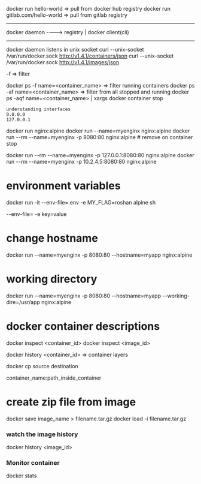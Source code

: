 docker run hello-world => pull from docker hub registry
docker run gitlab.com/hello-world => pull from gitlab registry

---

docker daemon ----> registry
|
docker client(cli)

---

docker daemon listens in unix socket
curl --unix-socket /var/run/docker.sock http://v1.4.1/containers/json
curl --unix-socket /var/run/docker.sock http://v1.4.1/images/json

-f => filter

docker ps -f name=<container_name> => filter running containers
docker ps -af name=<container_name> => filter from all stopped and running
docker ps -aqf name=<container_name> | xargs docker container stop

```
understanding interfaces
0.0.0.0
127.0.0.1
```

docker run nginx:alpine
docker run --name=myenginx nginx:alpine
docker run --rm --name=myenginx -p 8080:80 nginx:alpine # remove on container stop

docker run --rm --name=myenginx -p 127.0.0.1:8080:80 nginx:alpine
docker run --rm --name=myenginx -p 10.2.4.5:8080:80 nginx:alpine

# environment variables

docker run -it --env-file=.env -e MY_FLAG=roshan alpine sh

--env-file=<envfilename>
-e key=value

# change hostname

docker run --name=myenginx -p 8080:80 --hostname=myapp nginx:alpine

# working directory

docker run --name=myenginx -p 8080:80 --hostname=myapp --working-dire=/usr/app nginx:alpine

# docker container descriptions

docker inspect <container_id>
docker inspect <image_id>

docker history <container_id> => container layers

docker cp source destination

container_name:path_inside_container

# create zip file from image

docker save image_name > filename.tar.gz
docker load -i filename.tar.gz

### watch the image history

docker history <image_id>

### Monitor container

docker stats
